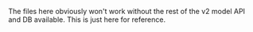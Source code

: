 The files here obviously won't work without the rest of the v2 model API and DB available.  This is just here for reference.